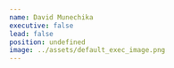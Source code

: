 ```yaml
---
name: David Munechika
executive: false
lead: false
position: undefined
image: ../assets/default_exec_image.png
---
```


